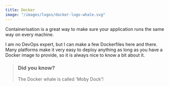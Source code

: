 ```yaml
---
title: Docker
image: "/images/logos/docker-logo-whale.svg"
---
```


Containerisation is a great way to make sure your application runs the same way on every machine.

I am no DevOps expert, but I can make a few Dockerfiles here and there. Many platforms make it very easy to deploy anything as long as you have a Docker image to provide, so it is always nice to know a bit about it.

> ### Did you know?
> 
> The Docker whale is called 'Moby Dock'!